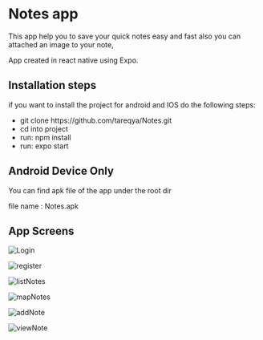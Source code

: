 <h1> Notes app </h1>

This app help you to save your quick notes easy and fast also you can attached an image to your note,

App created in react native using Expo.

<h2> Installation steps </h2>
if you want to install the project for android and IOS
do the following steps: 
<ul>
  <li>  git clone https://github.com/tareqya/Notes.git </li>
  <li>cd into project </li>
    <li>run: npm install </li>
    <li> run: expo start</li>
  </ul>

<h2> Android Device Only </h2>
<p>You can find apk file of the app under the root dir </p>
<p>file name : Notes.apk</p>

<h2> App Screens </h2>

![Login](https://user-images.githubusercontent.com/35847896/158899153-3b34b583-0528-4428-880c-d3a0883fa2f8.png)

![register](https://user-images.githubusercontent.com/35847896/158899274-b3e94802-9687-4740-9aaf-39e95687799f.png)

![listNotes](https://user-images.githubusercontent.com/35847896/158899350-b0ad2fb7-1e9b-4f04-9147-3519e5e8372c.png)

![mapNotes](https://user-images.githubusercontent.com/35847896/158899412-5f27e58f-f868-419e-957a-9ad8988cd483.png)

![addNote](https://user-images.githubusercontent.com/35847896/158899465-b0db2761-d78b-4e60-8cc5-910f9e263632.png)

![viewNote](https://user-images.githubusercontent.com/35847896/158899532-c48ce33c-ea68-4bd0-95b9-bc9e632e1370.png)
